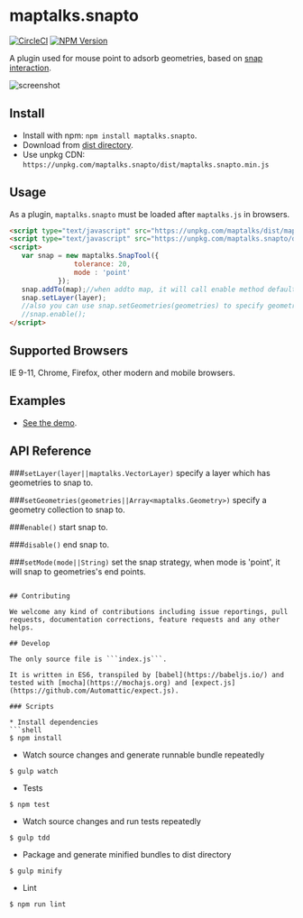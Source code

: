 # maptalks.snapto

[![CircleCI](https://circleci.com/gh/maptalks/maptalks.snapto.svg?style=shield)](https://circleci.com/gh/maptalks/maptalks.snapto)
[![NPM Version](https://img.shields.io/npm/v/maptalks.snapto.svg)](https://github.com/maptalks/maptalks.snapto)

A plugin used for mouse point to adsorb geometries, based on [snap interaction](http://openlayers.org/en/latest/examples/snap.html).

![screenshot](https://cloud.githubusercontent.com/assets/13678919/25571325/335fdede-2e61-11e7-88c6-d3e0bac23e23.jpg)

## Install
  
* Install with npm: ```npm install maptalks.snapto```. 
* Download from [dist directory](https://github.com/maptalks/maptalks.snapto/master/dist).
* Use unpkg CDN: ```https://unpkg.com/maptalks.snapto/dist/maptalks.snapto.min.js```

## Usage

As a plugin, ```maptalks.snapto``` must be loaded after ```maptalks.js``` in browsers.
```html
<script type="text/javascript" src="https://unpkg.com/maptalks/dist/maptalks.min.js"></script>
<script type="text/javascript" src="https://unpkg.com/maptalks.snapto/dist/maptalks.snapto.min.js"></script>
<script>
   var snap = new maptalks.SnapTool({
                tolerance: 20,
                mode : 'point'
            });
   snap.addTo(map);//when addto map, it will call enable method default.
   snap.setLayer(layer);
   //also you can use snap.setGeometries(geometries) to specify geometries which are snapped to.
   //snap.enable();
</script>
```
## Supported Browsers

IE 9-11, Chrome, Firefox, other modern and mobile browsers.

## Examples

* [See the demo](https://maptalks.github.io/maptalks.snapto/demo/index.html).

## API Reference

###`setLayer(layer||maptalks.VectorLayer)` specify a layer which has geometries to snap to.

###`setGeometries(geometries||Array<maptalks.Geometry>)` specify a geometry collection to snap to.

###`enable()` start snap to.

###`disable()` end snap to.

###`setMode(mode||String)` set the snap strategy, when mode is 'point', it will snap to geometries's end points.

```

## Contributing

We welcome any kind of contributions including issue reportings, pull requests, documentation corrections, feature requests and any other helps.

## Develop

The only source file is ```index.js```.

It is written in ES6, transpiled by [babel](https://babeljs.io/) and tested with [mocha](https://mochajs.org) and [expect.js](https://github.com/Automattic/expect.js).

### Scripts

* Install dependencies
```shell
$ npm install
```

* Watch source changes and generate runnable bundle repeatedly
```shell
$ gulp watch
```

* Tests
```shell
$ npm test
```

* Watch source changes and run tests repeatedly
```shell
$ gulp tdd
```

* Package and generate minified bundles to dist directory
```shell
$ gulp minify
```

* Lint
```shell
$ npm run lint
```
